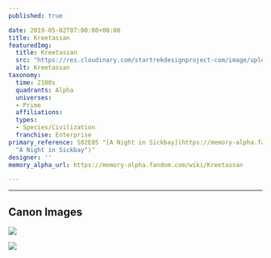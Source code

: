 ```yaml
---
published: true

date: 2019-05-02T07:00:00+00:00
title: Kreetassan
featuredImg:
  title: Kreetassan
  src: "https://res.cloudinary.com/startrekdesignproject-com/image/upload/v1556816937/Kreetassan.png"
  alt: Kreetassan
taxonomy:
  time: 2100s
  quadrants: Alpha
  universes:
  - Prime
  affiliations:
  types:
  - Species/Civilization
  franchise: Enterprise
primary_reference: S02E05 "[A Night in Sickbay](https://memory-alpha.fandom.com/wiki/A_Night_in_Sickbay
  "A Night in Sickbay")"
designer: ''
memory_alpha_url: https://memory-alpha.fandom.com/wiki/Kreetassan

---
```

___
## Canon Images

![](https://res.cloudinary.com/startrekdesignproject-com/image/upload/v1556816937/Kreetassen1.jpg)

![](https://res.cloudinary.com/startrekdesignproject-com/image/upload/v1556816937/Kreetassen2.jpg)